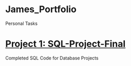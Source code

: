 # James_Portfolio
Personal Tasks

# [Project 1: SQL-Project-Final](https://github.com/JCashmore94/SQL-Project-Final)
Completed SQL Code for Database Projects
